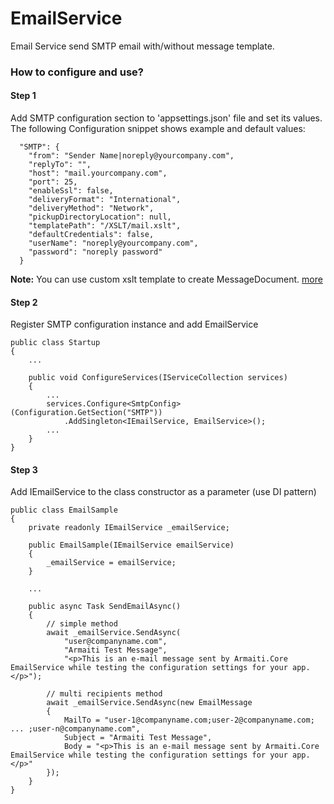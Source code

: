 # EmailService
Email Service send SMTP email with/without message template.

### How to configure and use?

#### Step 1
Add SMTP configuration section to 'appsettings.json' file and set its values.
The following Configuration snippet shows example and default values:
```
  "SMTP": {
    "from": "Sender Name|noreply@yourcompany.com",
    "replyTo": "",
    "host": "mail.yourcompany.com",
    "port": 25,
    "enableSsl": false,
    "deliveryFormat": "International",
    "deliveryMethod": "Network",
    "pickupDirectoryLocation": null,
    "templatePath": "/XSLT/mail.xslt",
    "defaultCredentials": false,
    "userName": "noreply@yourcompany.com",
    "password": "noreply password"
  }
```
**Note:** You can use custom xslt template to create MessageDocument. [more](https://github.com/aras-it/Armaiti.Core/tree/master/Messaging#MessageDocument)

#### Step 2
Register SMTP configuration instance and add EmailService
```
public class Startup
{
    ...

    public void ConfigureServices(IServiceCollection services)
    {
        ...
        services.Configure<SmtpConfig>(Configuration.GetSection("SMTP"))
            .AddSingleton<IEmailService, EmailService>();
        ...
	}
}
```

#### Step 3
Add IEmailService to the class constructor as a parameter (use DI pattern)
```
public class EmailSample
{
    private readonly IEmailService _emailService;

    public EmailSample(IEmailService emailService)
    {
        _emailService = emailService;
    }

    ...

    public async Task SendEmailAsync()
    {
        // simple method
        await _emailService.SendAsync(
            "user@companyname.com",
            "Armaiti Test Message",
            "<p>This is an e-mail message sent by Armaiti.Core EmailService while testing the configuration settings for your app.</p>");

        // multi recipients method
        await _emailService.SendAsync(new EmailMessage
        {
            MailTo = "user-1@companyname.com;user-2@companyname.com; ... ;user-n@companyname.com",
            Subject = "Armaiti Test Message",
            Body = "<p>This is an e-mail message sent by Armaiti.Core EmailService while testing the configuration settings for your app.</p>"
        });
    }
}
```
